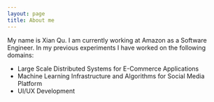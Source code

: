 ```yaml
---
layout: page
title: About me
---
```


My name is Xian Qu. I am currently working at Amazon as a Software Engineer. In my previous experiments I have worked on the following domains:

- Large Scale Distributed Systems for E-Commerce Applications
- Machine Learning Infrastructure and Algorithms for Social Media Platform
- UI/UX Development 



